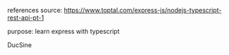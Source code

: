 references source: https://www.toptal.com/express-js/nodejs-typescript-rest-api-pt-1

purpose: learn express with typescript

DucSine

